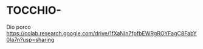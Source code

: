 # TOCCHIO-

Dio porco
https://colab.research.google.com/drive/1fXaNIn7fpfbEWRgROYFagC8FabY0Ia7n?usp=sharing
